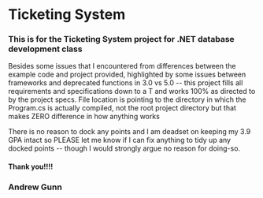 # Ticketing System #
### This is for the Ticketing System project for .NET database development class ###

Besides some issues that I encountered from differences between the example code and
project provided, highlighted by some issues between frameworks and deprecated functions
in 3.0 vs 5.0 -- this project fills all requirements and specifications down to a T and works 
100% as directed to by the project specs. File location is pointing to the directory in which
the Program.cs is actually compiled, not the root project directory but that makes ZERO
difference in how anything works

There is no reason to dock any points and I am deadset on keeping my 3.9 GPA intact so PLEASE
let me know if I can fix anything to tidy up any docked points -- though I would strongly 
argue no reason for doing-so.

#### Thank you!!!! ####

### Andrew Gunn ###
